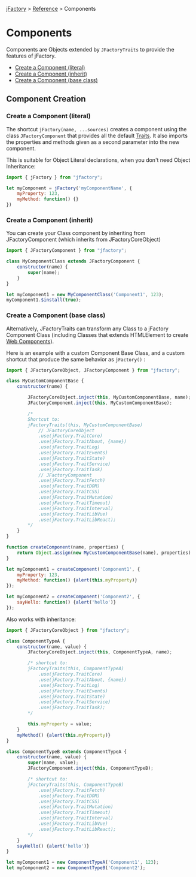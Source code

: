 [jFactory](index.md) > [Reference](ref-index.md) > Components 

# Components

Components are Objects extended by `JFactoryTraits` to provide the features of jFactory.

* [Create a Component (literal)](#create-a-component-literal)
* [Create a Component (inherit)](#create-a-component-inherit)
* [Create a Component (base class)](#create-a-component-base-class)

## Component Creation

### Create a Component (literal)

The shortcut `jFactory(name, ...sources)` creates a component using the class `JFactoryComponent` that provides all the default [Traits](ref-index.md#traits-component-features). It also imports the properties and methods given as a second parameter into the new component. 

This is suitable for Object Literal declarations, when you don't need Object Inheritance:

```javascript
import { jFactory } from "jfactory";

let myComponent = jFactory('myComponentName', {
    myProperty: 123,
    myMethod: function() {}
})
```

### Create a Component (inherit)

You can create your Class component by inheriting from JFactoryComponent (which inherits from JFactoryCoreObject)

```javascript
import { JFactoryComponent } from "jfactory";

class MyComponentClass extends JFactoryComponent {
    constructor(name) {
        super(name);
    }
}

let myComponent1 = new MyComponentClass('Component1', 123);
myComponent1.$install(true);
```

### Create a Component (base class)

Alternatively, JFactoryTraits can transform any Class to a jFactory Component Class 
(including Classes that extends HTMLElement to create [Web Components](playground/class-webcomp.md)).

Here is an example with a custom Component Base Class, and a custom shortcut that produce the same behavior as `jFactory()` :

```javascript
import { JFactoryCoreObject, JFactoryComponent } from "jfactory";

class MyCustomComponentBase {
    constructor(name) {

        JFactoryCoreObject.inject(this, MyCustomComponentBase, name);
        JFactoryComponent.inject(this, MyCustomComponentBase);

        /*
        Shortcut to:        
        jFactoryTraits(this, MyCustomComponentBase)
            // JFactoryCoreObject
            .use(jFactory.TraitCore)
            .use(jFactory.TraitAbout, {name})
            .use(jFactory.TraitLog)
            .use(jFactory.TraitEvents)
            .use(jFactory.TraitState)
            .use(jFactory.TraitService)
            .use(jFactory.TraitTask)        
            // JFactoryComponent
            .use(jFactory.TraitFetch)
            .use(jFactory.TraitDOM)
            .use(jFactory.TraitCSS)
            .use(jFactory.TraitMutation)
            .use(jFactory.TraitTimeout)
            .use(jFactory.TraitInterval)
            .use(jFactory.TraitLibVue)
            .use(jFactory.TraitLibReact);
        */
    }
}

function createComponent(name, properties) {
    return Object.assign(new MyCustomComponentBase(name), properties)
}

let myComponent1 = createComponent('Component1', {
    myProperty: 123,
    myMethod: function() {alert(this.myProperty)}
});

let myComponent2 = createComponent('Component2', {
    sayHello: function() {alert('hello')}
});
```
Also works with inheritance:

```javascript
import { JFactoryCoreObject } from "jfactory";

class ComponentTypeA {
    constructor(name, value) {
        JFactoryCoreObject.inject(this, ComponentTypeA, name);

        /* shortcut to:
        jFactoryTraits(this, ComponentTypeA)
            .use(jFactory.TraitCore)
            .use(jFactory.TraitAbout, {name})
            .use(jFactory.TraitLog)
            .use(jFactory.TraitEvents)
            .use(jFactory.TraitState)
            .use(jFactory.TraitService)
            .use(jFactory.TraitTask);        
        */

        this.myProperty = value;
    }
    myMethod() {alert(this.myProperty)}
}

class ComponentTypeB extends ComponentTypeA {
    constructor(name, value) {
        super(name, value);
        JFactoryComponent.inject(this, ComponentTypeB);

        /* shortcut to:
        jFactoryTraits(this, ComponentTypeB)
            .use(jFactory.TraitFetch)
            .use(jFactory.TraitDOM)
            .use(jFactory.TraitCSS)
            .use(jFactory.TraitMutation)
            .use(jFactory.TraitTimeout)
            .use(jFactory.TraitInterval)
            .use(jFactory.TraitLibVue)
            .use(jFactory.TraitLibReact);
        */    
    }
    sayHello() {alert('hello')}
}

let myComponent1 = new ComponentTypeA('Component1', 123);
let myComponent2 = new ComponentTypeB('Component2');
```
